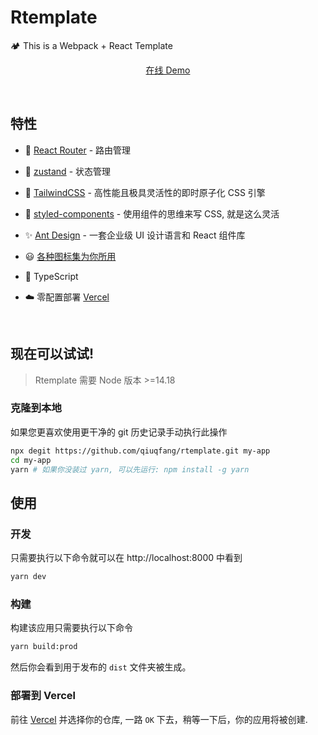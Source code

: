 # Rtemplate

🏕 This is a Webpack + React Template

<p align='center'>
<a href="https://rtemplate.qiuqfang.top">在线 Demo</a>
</p>

<br>

## 特性

- 🔗 [React Router](https://reactrouter.com) - 路由管理

- 🐻 [zustand](https://zustand-demo.pmnd.rs/) - 状态管理

- 🎨 [TailwindCSS](https://tailwindcss.com/) - 高性能且极具灵活性的即时原子化 CSS 引擎

- 💅 [styled-components](https://styled-components.com/) - 使用组件的思维来写 CSS, 就是这么灵活

- ✨ [Ant Design](https://ant.design/) - 一套企业级 UI 设计语言和 React 组件库

- 😃 [各种图标集为你所用](https://icon-sets.iconify.design/)

- 🦾 TypeScript

- ☁️ 零配置部署 [Vercel](https://vercel.com/)

<br>

## 现在可以试试!

> Rtemplate 需要 Node 版本 >=14.18

### 克隆到本地

如果您更喜欢使用更干净的 git 历史记录手动执行此操作

```bash
npx degit https://github.com/qiuqfang/rtemplate.git my-app
cd my-app
yarn # 如果你没装过 yarn, 可以先运行: npm install -g yarn
```

## 使用

### 开发

只需要执行以下命令就可以在 http://localhost:8000 中看到

```bash
yarn dev
```

### 构建

构建该应用只需要执行以下命令

```bash
yarn build:prod
```

然后你会看到用于发布的 `dist` 文件夹被生成。

### 部署到 Vercel

前往 [Vercel](https://vercel.com/) 并选择你的仓库, 一路 `OK` 下去，稍等一下后，你的应用将被创建.
